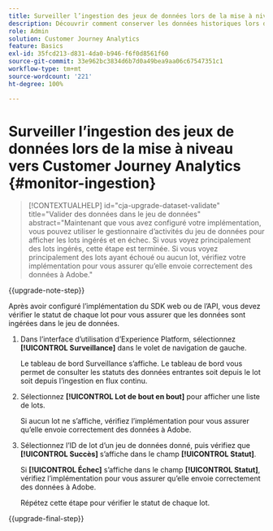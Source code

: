 ```yaml
---
title: Surveiller l’ingestion des jeux de données lors de la mise à niveau vers Customer Journey Analytics
description: Découvrir comment conserver les données historiques lors de la mise à niveau vers Customer Journey Analytics
role: Admin
solution: Customer Journey Analytics
feature: Basics
exl-id: 35fcd213-d831-4da0-b946-f6f0d8561f60
source-git-commit: 33e962bc3834d6b7d0a49bea9aa06c67547351c1
workflow-type: tm+mt
source-wordcount: '221'
ht-degree: 100%

---
```


# Surveiller l’ingestion des jeux de données lors de la mise à niveau vers Customer Journey Analytics {#monitor-ingestion}

<!-- markdownlint-disable MD034 -->

>[!CONTEXTUALHELP]
>id="cja-upgrade-dataset-validate"
>title="Valider des données dans le jeu de données"
>abstract="Maintenant que vous avez configuré votre implémentation, vous pouvez utiliser le gestionnaire d’activités du jeu de données pour afficher les lots ingérés et en échec. Si vous voyez principalement des lots ingérés, cette étape est terminée. Si vous voyez principalement des lots ayant échoué ou aucun lot, vérifiez votre implémentation pour vous assurer qu’elle envoie correctement des données à Adobe."

<!-- markdownlint-enable MD034 -->

{{upgrade-note-step}}

<!-- Should we single source this instead of duplicate it? The following steps were copied from: /help/data-ingestion/aepwebsdk.md-->

Après avoir configuré l’implémentation du SDK web ou de l’API, vous devez vérifier le statut de chaque lot pour vous assurer que les données sont ingérées dans le jeu de données.

1. Dans l’interface d’utilisation d’Experience Platform, sélectionnez **[!UICONTROL Surveillance]** dans le volet de navigation de gauche.

   Le tableau de bord Surveillance s’affiche. Le tableau de bord vous permet de consulter les statuts des données entrantes soit depuis le lot soit depuis l’ingestion en flux continu.

   <!-- insert screenshot -->

1. Sélectionnez **[!UICONTROL Lot de bout en bout]** pour afficher une liste de lots.

   Si aucun lot ne s’affiche, vérifiez l’implémentation pour vous assurer qu’elle envoie correctement des données à Adobe.

   <!-- insert screenshot -->

1. Sélectionnez l’ID de lot d’un jeu de données donné, puis vérifiez que **[!UICONTROL Succès]** s’affiche dans le champ **[!UICONTROL Statut]**.

   Si **[!UICONTROL Échec]** s’affiche dans le champ **[!UICONTROL Statut]**, vérifiez l’implémentation pour vous assurer qu’elle envoie correctement des données à Adobe.

   Répétez cette étape pour vérifier le statut de chaque lot.

{{upgrade-final-step}}

